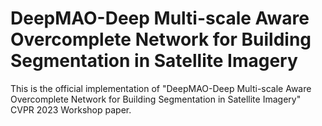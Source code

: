 # DeepMAO-Deep Multi-scale Aware Overcomplete Network for Building Segmentation in Satellite Imagery
This is the official implementation of "DeepMAO-Deep Multi-scale Aware Overcomplete Network for Building Segmentation in Satellite Imagery" CVPR 2023 Workshop paper. 
